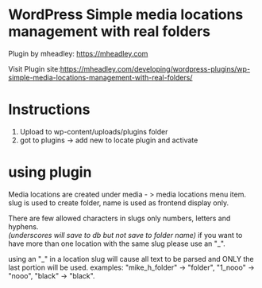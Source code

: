 WordPress Simple media locations management with real folders
===


Plugin by mheadley: https://mheadley.com

Visit Plugin site:https://mheadley.com/developing/wordpress-plugins/wp-simple-media-locations-management-with-real-folders/

Instructions
====
1) Upload to wp-content/uploads/plugins folder
2) got to plugins -> add new  to locate plugin and activate

using plugin
=====
Media locations are created under media - > media locations menu item.  
slug is used to create folder, name is used as frontend display only. 

There are few allowed characters in slugs only numbers, letters and hyphens.  
*(underscores will save to db but not save to folder name)*
if you want to have more than one location with the same slug please use an "_".  

using an "_" in a location slug will cause all text to be parsed and ONLY the last portion will be used. 
examples: "mike_h_folder" -> "folder", "1_nooo" -> "nooo", "black" -> "black".